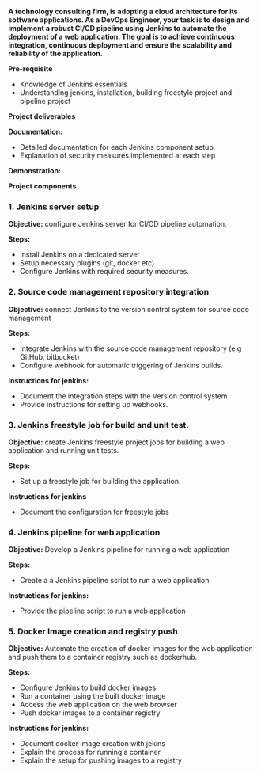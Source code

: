 **A technology consulting firm, is adopting a cloud architecture for its sottware applications. As a DevOps Engineer, your task is to design and implement a robust CI/CD pipeline using Jenkins to automate the deployment of a web application. The goal is to achieve continuous integration, continuous deployment and ensure the scalability and reliability of the application.**

**Pre-requisite**

* Knowledge of Jenkins essentials
* Understanding jenkins, installation, building freestyle project and pipeline project 

**Project deliverables**

**Documentation:**

* Detailed documentation for each Jenkins component setup.
* Explanation of security measures implemented at each step

**Demonstration:**

**Project components**

### 1.  **Jenkins server setup**

**Objective:** configure Jenkins server for CI/CD pipeline automation.

**Steps:**
* Install Jenkins on a dedicated server
* Setup necessary plugins (git, docker etc)
* Configure Jenkins with required security measures.

### 2. **Source code management repository integration**

**Objective:** connect Jenkins to the version control system for source code management 

**Steps:**
* Integrate Jenkins with the source code management repository (e.g GitHub, bitbucket)
* Configure webhook for automatic triggering of Jenkins builds.

**Instructions  for jenkins:**
* Document the integration steps with the Version control system 
* Provide instructions for setting up webhooks.

### 3. **Jenkins freestyle job for build and unit test.**

**Objective:** create Jenkins freestyle project jobs for building a web application and running unit tests.

**Steps:**

* Set up a freestyle job for building the application.

**Instructions for jenkins**

* Document the configuration for freestyle jobs 

### 4. **Jenkins pipeline for web application**

**Objective:** Develop a Jenkins pipeline for running a web application 

**Steps:**

* Create a a Jenkins pipeline script to run a web application 

**Instructions for jenkins:**

* Provide the pipeline script to run a web application 

### 5. **Docker Image creation and registry push** 

**Objective:** Automate the creation of docker images for the web application and push them to a container registry such as dockerhub.

**Steps:**

* Configure Jenkins to build docker images 
* Run a container using the built docker image 
* Access the web application on the web browser 
* Push docker images to a container registry 

**Instructions for jenkins:**

* Document docker image creation with jekins 
* Explain the process for running a container 
* Explain the setup for pushing images to a registry 


